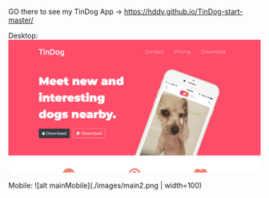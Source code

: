 GO there to see my TinDog App -> https://hddv.github.io/TinDog-start-master/

Desktop:
![alt main](./images/main.png)


Mobile:
![alt mainMobile](./images/main2.png | width=100)
